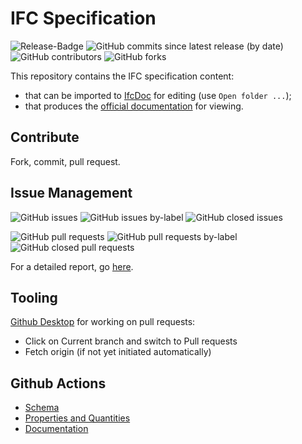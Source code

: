 # IFC Specification
![Release-Badge](https://img.shields.io/github/v/release/bSI-InfraRoom/IFC-Specification)
![GitHub commits since latest release (by date)](https://img.shields.io/github/commits-since/bSI-InfraRoom/IFC-Specification/IFC4.3.0.0-RC4)
![GitHub contributors](https://img.shields.io/github/contributors/bSI-InfraRoom/IFC-Specification)
![GitHub forks](https://img.shields.io/github/forks/bSI-InfraRoom/IFC-Specification)

This repository contains the IFC specification content:

- that can be imported to [IfcDoc](https://github.com/buildingSMART/IfcDoc/tree/development) for editing (use `Open folder ...`);
- that produces the [official documentation](https://github.com/bSI-InfraRoom/IFC-Documentation) for viewing.

## Contribute

Fork, commit, pull request.

## Issue Management

![GitHub issues](https://img.shields.io/github/issues/bSI-InfraRoom/IFC-Specification)
![GitHub issues by-label](https://img.shields.io/github/issues/bSI-InfraRoom/IFC-Specification/IFC4x3_RC4)
![GitHub closed issues](https://img.shields.io/github/issues-closed/bSI-InfraRoom/IFC-Specification)


![GitHub pull requests](https://img.shields.io/github/issues-pr/bSI-InfraRoom/IFC-Specification)
![GitHub pull requests by-label](https://img.shields.io/github/issues-pr/bSI-InfraRoom/IFC-Specification/IFC4x3_RC4)
![GitHub closed pull requests](https://img.shields.io/github/issues-pr-closed/bSI-InfraRoom/IFC-Specification)

For a detailed report, go [here](https://github.com/bSI-InfraRoom/IFC-Specification/blob/management/Management/Summary.md).

## Tooling

[Github Desktop](https://desktop.github.com/) for working on pull requests:

- Click on Current branch and switch to Pull requests
- Fetch origin (if not yet initiated automatically)

## Github Actions

- [Schema](https://github.com/bSI-InfraRoom/IFC-Specification/actions/workflows/schema-generation.yml)
- [Properties and Quantities](https://github.com/bSI-InfraRoom/IFC-Specification/actions/workflows/prop-quant-listings.yml)
- [Documentation](https://github.com/bSI-InfraRoom/IFC-Specification/actions/workflows/documentation.yml)
